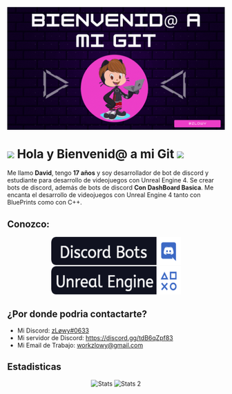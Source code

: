 <div align="center"> 
<img align="center" alt="analisis" src=https://github.com/zLowy/zLowy/blob/main/Banner%20Bienvenido%20a%20mi%20git.gif?raw=true>
</div>


<h1><img src="https://media.giphy.com/media/hvRJCLFzcasrR4ia7z/giphy.gif" width="35px"> Hola y Bienvenid@ a mi Git <img src="https://media.giphy.com/media/hvRJCLFzcasrR4ia7z/giphy.gif" width="35px"></h1>

Me llamo **David**, tengo **17 años** y soy desarrollador de bot de discord y estudiante para desarrollo de videojuegos con Unreal Engine 4. Se crear bots de discord, además de bots de discord **Con DashBoard Basica**. Me encanta el desarrollo de videojuegos con Unreal Engine 4 tanto con BluePrints como con C++.

## Conozco:
<div class="offset-md-4" align="center" style="margin:10px;">
  <code><a><img height="65" width="300" src="https://github.com/zLowy/zLowy/blob/main/Panels/Discord_Bots.png?raw=true"></a></code>
  <code><a><img height="65" width="300" src="https://github.com/zLowy/zLowy/blob/main/Panels/Unreal_Engine.png?raw=true"></a></code>
</div>

## ¿Por donde podria contactarte?

- Mi Discord: [zLøwy#0633](https://discord.gg/tdB6qZpf83)
- Mi servidor de Discord: https://discord.gg/tdB6qZpf83
- Mi Email de Trabajo: workzlowy@gmail.com


## Estadisticas
  <div class="offset-md-4" align="center" style="margin:10px;">
    <img height="350" width="500" src="https://github-readme-stats.vercel.app/api?username=zLowy&show_icons=true&theme=tokyonight" alt="Stats"> 
    <a><img height="350" width="240" src="https://github-readme-stats.vercel.app/api/top-langs/?username=zLowy&langs_count=8&theme=tokyonight" alt="Stats 2"</a>
  </div>
